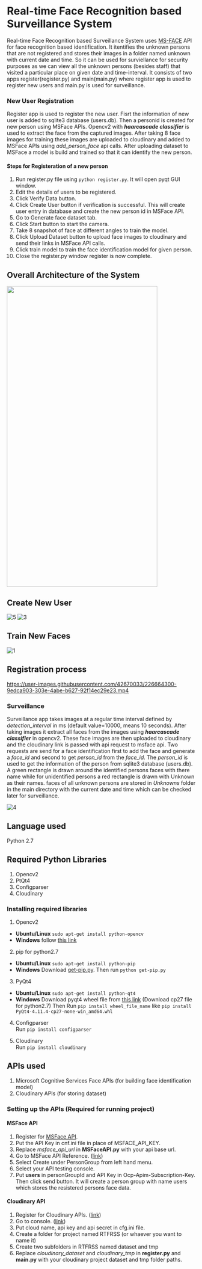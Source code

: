 # Real-time Face Recognition based Surveillance System

Real-time Face Recognition based Surveillance System uses [MS-FACE](https://azure.microsoft.com/en-in/services/cognitive-services/face/) API for face recognition based identification. It itentifies the unknown persons that are not registered and stores their images in a folder named unknown with current date and time. So it can be used for surviellance for security purposes as we can view all the unknown persons (besides staff) that visited a particular place on given date and time-interval. It consists of two apps register(register.py) and main(main.py) where register app is used to register new users and main.py is used for surveillance.  

### New User Registration
Register app is used to register the new user. Fisrt the information of new user is added to sqlite3 database (users.db). Then a personid is created for new person using MSFace APIs. Opencv2 with ***haarcascade classifier*** is used to extract the face from the captured images. After taking 8 face images for training these images are uploaded to cloudinary and added to MSFace APIs using *add_person_face* api calls. After uploading dataset to MSFace a model is build and trained so that it can identify the new person.

#### Steps for Registeration of a new person
1. Run register.py file using ```python register.py```. It will open pyqt GUI window.
2. Edit the details of users to be registered.
3. Click Verify Data button.
4. Click Create User button if verification is successful. This will create user entry in database and create the new person id in MSFace API.
5. Go to Generate face dataset tab.
6. Click Start button to start the camera.
7. Take 8 snapshot of face at different angles to train the model.
8. Click Upload Dataset button to upload face images to cloudinary and send their links in MSFace API calls.
9. Click train model to train the face identification model for given person.
10. Close the register.py window register is now complete.

## Overall Architecture of the System
<img src="https://user-images.githubusercontent.com/42670033/226665941-3d26156d-4be1-425b-9718-0a3aa0599599.png" width="400" height="800">

## Create New User
![5](https://user-images.githubusercontent.com/42670033/226666210-c1e93285-9c20-4f1f-b13c-3a91c3dfc23b.png)
![3](https://user-images.githubusercontent.com/42670033/226666236-efc44d65-366f-4782-8eb7-5aee38d9907f.png)

## Train New Faces
![1](https://user-images.githubusercontent.com/42670033/226666298-de51a000-4a49-4b4c-b398-75172a443dc8.png)

## Registration process
https://user-images.githubusercontent.com/42670033/226664300-9edca903-303e-4abe-b627-92f14ec29e23.mp4

### Surveillance
Surveillance app takes images at a regular time interval defined by *detection_interval* in ms (default value=10000, means 10 seconds). After taking images it extract all faces from the images using ***haarcascade classifier***  in opencv2. These face images are then uploaded to cloudinary and the cloudinary link is passed with api request to msface api. Two requests are send for a face identification first to add the face and generate a *face_id* and second to get *person_id* from the *face_id*. The *person_id* is used to get the information of the person from sqlite3 database (users.db). A green rectangle is drawn around the identified persons faces with there name while for unidentified persons a red rectangle is drawn with Unknown as their names. faces of all unknown persons are stored in *Unknowns* folder in the main directory with the current date and time which can be checked later for surveillance.

![4](https://user-images.githubusercontent.com/42670033/226666367-7356356b-ef5a-4b01-991f-6e23234930a8.png)

## Language used

 Python 2.7

## Required Python Libraries
 1. Opencv2
 2. PtQt4
 4. Configparser
 5. Cloudinary
 
 ### Installing required libraries
 1. Opencv2
  * **Ubuntu/Linux** ```sudo apt-get install python-opencv```
  * **Windows** follow [this link](http://opencvpython.blogspot.in/2012/05/install-opencv-in-windows-for-python.html)
    
 2. pip for python2.7
  * **Ubuntu/Linux** ```sudo apt-get install python-pip```
  * **Windows** Download [get-pip.py](https://bootstrap.pypa.io/get-pip.py). Then run ```python get-pip.py```
 
 3. PyQt4
  * **Ubuntu/Linux** ```sudo apt-get install python-qt4``` 
  * **Windows**  Download pyqt4 wheel file from [this link](https://www.lfd.uci.edu/~gohlke/pythonlibs/#pyqt4) (Download cp27 file for python2.7) Then Run ```pip install wheel_file_name``` like ```pip install PyQt4-4.11.4-cp27-none-win_amd64.whl```
        
 4. Configparser <br/>
  Run ```pip install configparser```
    
 5. Cloudinary <br/>
  Run ```pip install cloudinary```
  
## APIs used
 1. Microsoft Cognitive Services Face APIs (for building face identification model)
 2. Cloudinary APIs (for storing dataset)
 
### Setting up the APIs (Required for running project)
#### MSFace API
 1. Register for [MSFace API](https://azure.microsoft.com/en-in/services/cognitive-services/face/).
 2. Put the API Key in cnf.ini file in place of MSFACE_API_KEY.
 3. Replace *msface_api_url* in **MSFaceAPI.py** with your api base url.
 4. Go to MSFace API Reference. ([link](https://westus.dev.cognitive.microsoft.com/docs/services/563879b61984550e40cbbe8d/operations/563879b61984550f30395236))
 5. Select Create under PersonGroup from left hand menu.
 6. Select your API testing console.
 7. Put **users** in personGroupId and API Key in Ocp-Apim-Subscription-Key. Then click send button. It will create a person group with name users which stores the resistered persons face data.
 
#### Cloudinary API
 1. Register for Cloudinary APIs. ([link](https://cloudinary.com/users/register/free))
 2. Go to console. ([link](https://cloudinary.com/console))
 3. Put cloud name, api key and api secret in cfg.ini file.
 4. Create a folder for project named RTFRSS (or whaever you want to name it)
 5. Create two subfolders in RTFRSS named dataset and tmp
 6. Replace *cloudinary_dataset* and *cloudinary_tmp* in **register.py** and **main.py** with your cloudinary project dataset and tmp folder paths.
 
